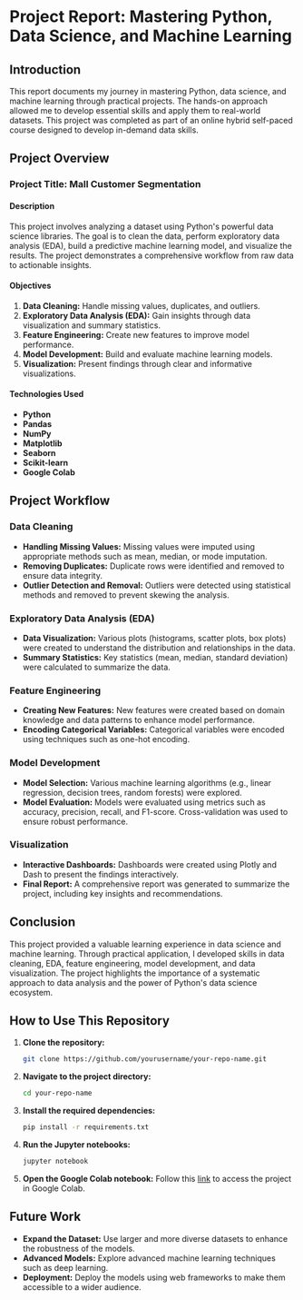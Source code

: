 
# Project Report: Mastering Python, Data Science, and Machine Learning

## Introduction
This report documents my journey in mastering Python, data science, and machine learning through practical projects. The hands-on approach allowed me to develop essential skills and apply them to real-world datasets. This project was completed as part of an online hybrid self-paced course designed to develop in-demand data skills.

## Project Overview

### Project Title: Mall Customer Segmentation

#### Description
This project involves analyzing a dataset using Python's powerful data science libraries. The goal is to clean the data, perform exploratory data analysis (EDA), build a predictive machine learning model, and visualize the results. The project demonstrates a comprehensive workflow from raw data to actionable insights.

#### Objectives
1. **Data Cleaning:** Handle missing values, duplicates, and outliers.
2. **Exploratory Data Analysis (EDA):** Gain insights through data visualization and summary statistics.
3. **Feature Engineering:** Create new features to improve model performance.
4. **Model Development:** Build and evaluate machine learning models.
5. **Visualization:** Present findings through clear and informative visualizations.

#### Technologies Used
- **Python**
- **Pandas**
- **NumPy**
- **Matplotlib**
- **Seaborn**
- **Scikit-learn**
- **Google Colab**

## Project Workflow

### Data Cleaning
- **Handling Missing Values:** Missing values were imputed using appropriate methods such as mean, median, or mode imputation.
- **Removing Duplicates:** Duplicate rows were identified and removed to ensure data integrity.
- **Outlier Detection and Removal:** Outliers were detected using statistical methods and removed to prevent skewing the analysis.

### Exploratory Data Analysis (EDA)
- **Data Visualization:** Various plots (histograms, scatter plots, box plots) were created to understand the distribution and relationships in the data.
- **Summary Statistics:** Key statistics (mean, median, standard deviation) were calculated to summarize the data.

### Feature Engineering
- **Creating New Features:** New features were created based on domain knowledge and data patterns to enhance model performance.
- **Encoding Categorical Variables:** Categorical variables were encoded using techniques such as one-hot encoding.

### Model Development
- **Model Selection:** Various machine learning algorithms (e.g., linear regression, decision trees, random forests) were explored.
- **Model Evaluation:** Models were evaluated using metrics such as accuracy, precision, recall, and F1-score. Cross-validation was used to ensure robust performance.

### Visualization
- **Interactive Dashboards:** Dashboards were created using Plotly and Dash to present the findings interactively.
- **Final Report:** A comprehensive report was generated to summarize the project, including key insights and recommendations.

## Conclusion
This project provided a valuable learning experience in data science and machine learning. Through practical application, I developed skills in data cleaning, EDA, feature engineering, model development, and data visualization. The project highlights the importance of a systematic approach to data analysis and the power of Python's data science ecosystem.

## How to Use This Repository
1. **Clone the repository:**
   ```bash
   git clone https://github.com/yourusername/your-repo-name.git
   ```
2. **Navigate to the project directory:**
   ```bash
   cd your-repo-name
   ```
3. **Install the required dependencies:**
   ```bash
   pip install -r requirements.txt
   ```
4. **Run the Jupyter notebooks:**
   ```bash
   jupyter notebook
   ```
5. **Open the Google Colab notebook:**
   Follow this [link](https://colab.research.google.com/drive/1TnOBz5WTBvXwTcFKuEdt1xnbIunUWWjH?usp=sharing) to access the project in Google Colab.

## Future Work
- **Expand the Dataset:** Use larger and more diverse datasets to enhance the robustness of the models.
- **Advanced Models:** Explore advanced machine learning techniques such as deep learning.
- **Deployment:** Deploy the models using web frameworks to make them accessible to a wider audience.
